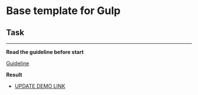 # Base template for Gulp

## Task

---

**Read the guideline before start**

[Guideline](https://github.com/mate-academy/js_task-DOM-guideline)

**Result**

- [UPDATE DEMO LINK](https://KosBelozyorov.github.io/markup_calendar/)
